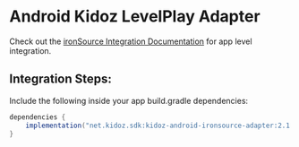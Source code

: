 # Android Kidoz LevelPlay Adapter

Check out the [ironSource Integration Documentation](https://developers.is.com/ironsource-mobile/android/android-sdk/) for app level integration.
## Integration Steps:

Include the following inside your app build.gradle dependencies:

```java
dependencies {
    implementation("net.kidoz.sdk:kidoz-android-ironsource-adapter:2.1.0")
}
``` 
